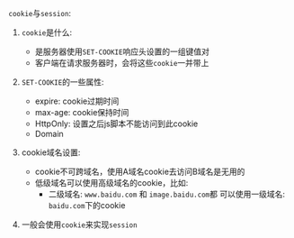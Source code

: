 `cookie`与`session`:
1. `cookie`是什么:
    - 是服务器使用`SET-COOKIE`响应头设置的一组键值对
    - 客户端在请求服务器时，会将这些`cookie`一并带上
    
2. `SET-COOKIE`的一些属性:
    - expire: cookie过期时间
    - max-age: cookie保持时间
    - HttpOnly: 设置之后js脚本不能访问到此cookie
    - Domain
    
3. cookie域名设置:
    - cookie不可跨域名，使用A域名cookie去访问B域名是无用的
    - 低级域名可以使用高级域名的cookie，比如:
        - 二级域名: `www.baidu.com` 和 `image.baidu.com`都
        可以使用一级域名: `baidu.com`下的cookie

4. 一般会使用`cookie`来实现`session`
